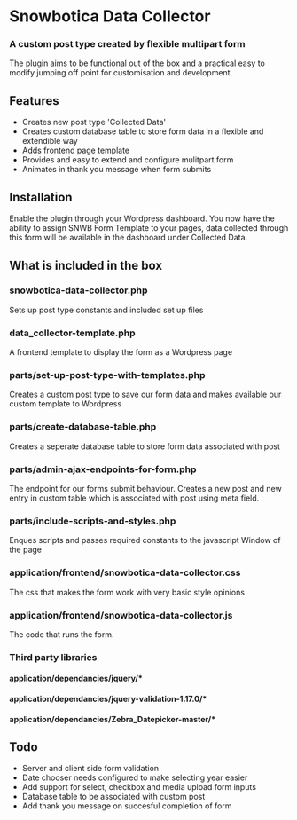 # Snowbotica Data Collector

### A custom post type created by flexible multipart form

The plugin aims to be functional out of the box and a practical easy to modify jumping off point for customisation and development.

## Features

* Creates new post type 'Collected Data'
* Creates custom database table to store form data in a flexible and extendible way
* Adds frontend page template 
* Provides and easy to extend and configure mulitpart form
* Animates in thank you message when form submits

## Installation

Enable the plugin through your Wordpress dashboard. You now have the ability to assign SNWB Form Template to your pages, data collected through this form will be available in the dashboard under Collected Data.

## What is included in the box

### snowbotica-data-collector.php

Sets up post type constants and included set up files

### data_collector-template.php

A frontend template to display the form as a Wordpress page

### parts/set-up-post-type-with-templates.php

Creates a custom post type to save our form data and makes available our custom template to Wordpress

### parts/create-database-table.php

Creates a seperate database table to store form data associated with post

### parts/admin-ajax-endpoints-for-form.php

The endpoint for our forms submit behaviour. Creates a new post and new entry in custom table which is associated with post using meta field.

### parts/include-scripts-and-styles.php

Enques scripts and passes required constants to the javascript Window of the page

### application/frontend/snowbotica-data-collector.css

The css that makes the form work with very basic style opinions

### application/frontend/snowbotica-data-collector.js

The code that runs the form.

### Third party libraries

#### application/dependancies/jquery/*
#### application/dependancies/jquery-validation-1.17.0/*
#### application/dependancies/Zebra_Datepicker-master/*


## Todo

* Server and client side form validation
* Date chooser needs configured to make selecting year easier
* Add support for select, checkbox and media upload form inputs
* Database table to be associated with custom post
* Add thank you message on succesful completion of form